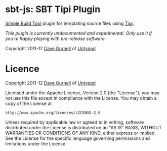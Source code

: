 sbt-js: SBT Tipi Plugin
===========================

[Simple Build Tool] plugin for templating source files using [Tipi].

*This plugin is currently undocumented and experimental. Only use it if you're happy playing with pre-release software.*

Copyright 2011-12 [Dave Gurnell] of [Untyped]

[Simple Build Tool]: http://simple-build-tool.googlecode.com
[Tipi]: https://github.com/davegurnell/tipi
[Dave Gurnell]: http://boxandarrow.com
[Untyped]: http://untyped.com

Licence
=======

Copyright 2011-12 [Dave Gurnell] of [Untyped]

[Dave Gurnell]: http://boxandarrow.com
[Untyped]: http://untyped.com

Licensed under the Apache License, Version 2.0 (the "License");
you may not use this file except in compliance with the License.
You may obtain a copy of the License at

    http://www.apache.org/licenses/LICENSE-2.0

Unless required by applicable law or agreed to in writing, software
distributed under the License is distributed on an "AS IS" BASIS,
WITHOUT WARRANTIES OR CONDITIONS OF ANY KIND, either express or implied.
See the License for the specific language governing permissions and
limitations under the License.
